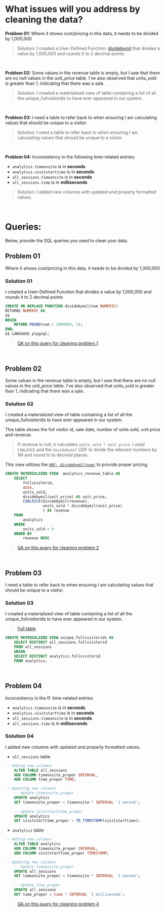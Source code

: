 # What issues will you address by cleaning the data?

**Problem 01:**
Where it shows cost/pricing in this data, it needs to be divided by 1,000,000
> Solution: I created a User-Defined Function: [dividebymil](./tools_etc/udf_dividebymil.md) that divides a value by 1,000,000 and rounds it to 2 decimal points

<br>

**Problem 02:**
Some values in the revenue table is empty, but I saw that there are no null values in the unit_price table. I've also observed that units_sold is greater than 1, indicating that there was a sale.
> Solution: 
I created a materialized view of table containing a list of all the unique_fullvisitorids to have ever appeared in our system.

<br>

**Problem 03:**
I need a table to refer back to when ensuring I am calculating values that should be unique to a visitor.
> Solution: I need a table to refer back to when ensuring I am calculating values that should be unique to a visitor.

<br>

**Problem 04:**
Inconsistency in the following time-related entries:
- `analytics.timeonsite` is in __seconds__
- `analytics.visitstarttime` is in __seconds__
- `all_sessions.timeonsite` is in __seconds__
- `all_sessions.time` is in __milliseconds__
> Solution: I added new columns with updated and properly formatted values.

<br>

# Queries:
Below, provide the SQL queries you used to clean your data.

## **Problem 01**
Where it shows cost/pricing in this data, it needs to be divided by 1,000,000

### **Solution 01**

I created a User-Defined Function that divides a value by 1,000,000 and rounds it to 2 decimal points
```sql
CREATE OR REPLACE FUNCTION dividebymil(num NUMERIC)
RETURNS NUMERIC AS
$$
BEGIN
    RETURN ROUND(num / 1000000, 2);
END;
$$ LANGUAGE plpgsql;
```
> [QA on this query for cleaning problem 1](./cleaning_qa/cleaning_problem_1.md)

<br>

## **Problem 02**
Some values in the revenue table is empty, but I saw that there are no null values in the unit_price table. I've also observed that units_sold is greater than 1, indicating that there was a sale.

### **Solution 02**
I created a materialized view of table containing a list of all the unique_fullvisitorids to have ever appeared in our system.

This table shows the full visitor id, sale date, number of units sold, unit price and revenue.

>If revenue is null, it calculates `units_sold * unit_price`. I used `COALESCE` and the `dividebymil` UDF to divide the relevant numbers by 1M and round to to decimal places.

This view utilizes the [`UDF: dividebymil(num)`](./tools_etc/udf_dividebymil.md) to provide proper pricing.
```sql
CREATE MATERIALIZED VIEW  analytics_revenue_table AS
	SELECT
	    fullvisitorid,
	    date,
	    units_sold,
	    dividebymil(unit_price) AS unit_price,
	    COALESCE(dividebymil(revenue),
	        	 units_sold * dividebymil(unit_price)
	    		 ) AS revenue
	FROM
	    analytics
	WHERE
	    units_sold > 0
	ORDER BY
	    revenue DESC
```
> [QA on this query for cleaning problem 2](./cleaning_qa/cleaning_problem_2.md)

<br>

## **Problem 03**
I need a table to refer back to when ensuring I am calculating values that should be unique to a visitor.

### **Solution 03**

I created a materialized view of table containing a list of all the unique_fullvisitorids to have ever appeared in our system.
> [Full table](./materialized_views/mat_unique_fullvisitorids.csv)
```sql
CREATE MATERIALIZED VIEW unique_fullvisitorids AS
	SELECT DISTINCT all_sessions.fullvisitorid
  	FROM all_sessions
	UNION
 	SELECT DISTINCT analytics.fullvisitorid
  	FROM analytics;
```

<br>

## **Problem 04**
Inconsistency in the ff. time-related entries:

- `analytics.timeonsite` is in __seconds__
- `analytics.visitstarttime` is in __seconds__
- `all_sessions.timeonsite` is in __seconds__
- `all_sessions.time` is in __milliseconds__
### **Solution 04**

I added new columns with updated and properly formatted values.

- `all_sessions` table
```sql
-- Adding new columns
	ALTER TABLE all_sessions
	ADD COLUMN timeonsite_proper INTERVAL,
	ADD COLUMN time_proper TIME;

-- Updating new columns
	-- Update timeonsite_proper
	UPDATE analytics
	SET timeonsite_proper = timeonsite * INTERVAL '1 second';
		
	-- Update visitstarttime_proper
	UPDATE analytics
	SET visitstarttime_proper = TO_TIMESTAMP(visitstarttime);
```

- `analytics` table
```sql
-- Adding new columns
	ALTER TABLE analytics
	ADD COLUMN timeonsite_proper INTERVAL,
	ADD COLUMN visitstarttime_proper TIMESTAMP;

-- Updating new columns
	-- Update timeonsite_proper
	UPDATE all_sessions
	SET timeonsite_proper = timeonsite * INTERVAL '1 second';
			
	-- Update time_proper
	UPDATE all_sessions
	SET time_proper = time * INTERVAL '1 millisecond';
```

> [QA on this query for cleaning problem 4](./cleaning_qa/cleaning_problem_4.md)